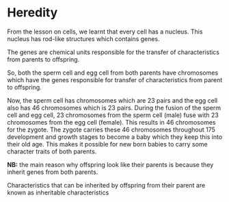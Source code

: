 # Heredity

From the lesson on cells, we learnt that every cell has a nucleus.  This nucleus has rod-like structures which contains genes.

The genes are chemical units responsible for the transfer of characteristics from parents to offspring.

So, both the sperm cell and egg cell from both parents have chromosomes which have the genes responsible for transfer of characteristics from parent to offspring.

Now, the sperm cell has chromosomes which are 23 pairs and the egg cell also has 46 chromosomes which is 23 pairs.  During the fusion of the sperm cell and egg cell, 23 chromosomes from the sperm cell (male) fuse with 23 chromosomes from the egg cell (female).  This results in 46 chromosomes for the zygote.  The zygote carries these 46 chromosomes throughout 175 development and growth stages to become a baby which they keep this into their old age.  This makes it possible for new born babies to carry some character traits of both parents.


**NB:**  the main reason why offspring look like their parents is because they inherit genes from both parents.

Characteristics that can be inherited by offspring from their parent are known as inheritable characteristics

